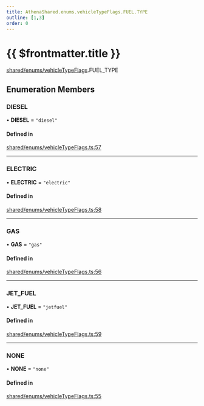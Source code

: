 ```yaml
---
title: AthenaShared.enums.vehicleTypeFlags.FUEL.TYPE
outline: [1,3]
order: 0
---
```


# {{ $frontmatter.title }}


[shared/enums/vehicleTypeFlags](../modules/shared_enums_vehicleTypeFlags.md).FUEL_TYPE

## Enumeration Members

### DIESEL

• **DIESEL** = ``"diesel"``

#### Defined in

[shared/enums/vehicleTypeFlags.ts:57](https://github.com/Stuyk/altv-athena/blob/8d1016e/src/core/shared/enums/vehicleTypeFlags.ts#L57)

___

### ELECTRIC

• **ELECTRIC** = ``"electric"``

#### Defined in

[shared/enums/vehicleTypeFlags.ts:58](https://github.com/Stuyk/altv-athena/blob/8d1016e/src/core/shared/enums/vehicleTypeFlags.ts#L58)

___

### GAS

• **GAS** = ``"gas"``

#### Defined in

[shared/enums/vehicleTypeFlags.ts:56](https://github.com/Stuyk/altv-athena/blob/8d1016e/src/core/shared/enums/vehicleTypeFlags.ts#L56)

___

### JET\_FUEL

• **JET\_FUEL** = ``"jetfuel"``

#### Defined in

[shared/enums/vehicleTypeFlags.ts:59](https://github.com/Stuyk/altv-athena/blob/8d1016e/src/core/shared/enums/vehicleTypeFlags.ts#L59)

___

### NONE

• **NONE** = ``"none"``

#### Defined in

[shared/enums/vehicleTypeFlags.ts:55](https://github.com/Stuyk/altv-athena/blob/8d1016e/src/core/shared/enums/vehicleTypeFlags.ts#L55)
